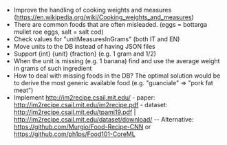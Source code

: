 - Improve the handling of cooking weights and measures (https://en.wikipedia.org/wiki/Cooking_weights_and_measures)
- There are common foods that are often misleaded. (eggs = bottarga mullet roe eggs, salt = salt cod)
- Check values for "unitMeasuresInGrams" (both IT and EN)
- Move units to the DB instead of having JSON files
- Support {int} {unit} {fraction} (e.g. 1 gram and 1/2)
- When the unit is missing (e.g. 1 banana) find and use the average weight in grams of such ingredient
- How to deal with missing foods in the DB? The optimal solution would be to derive the most generic available food (e.g. "guanciale" => "pork fat meat")
- Implement http://im2recipe.csail.mit.edu/ - paper: http://im2recipe.csail.mit.edu/im2recipe.pdf - dataset: http://im2recipe.csail.mit.edu/tpami19.pdf | http://im2recipe.csail.mit.edu/dataset/download/
  -- Alternative: https://github.com/Murgio/Food-Recipe-CNN or https://github.com/ph1ps/Food101-CoreML